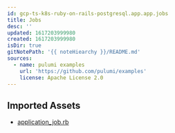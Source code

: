 ```yaml
---
id: gcp-ts-k8s-ruby-on-rails-postgresql.app.app.jobs
title: Jobs
desc: ''
updated: 1617203999980
created: 1617203999980
isDir: true
gitNotePath: '{{ noteHiearchy }}/README.md'
sources:
  - name: pulumi examples
    url: 'https://github.com/pulumi/examples'
    license: Apache License 2.0
---
```

## Imported Assets

- [application_job.rb](/assets/application_job.rb)

